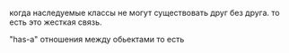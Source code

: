 когда наследуемые классы не могут существовать друг без друга. то есть это жесткая связь.




























"has-a" отношения между обьектами
то есть 